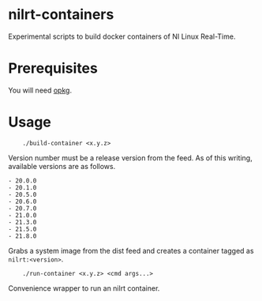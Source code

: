 # nilrt-containers

Experimental scripts to build docker containers of NI Linux Real-Time.

# Prerequisites

You will need [opkg](https://git.yoctoproject.org/opkg).

# Usage

```
    ./build-container <x.y.z>
```

Version number must be a release version from the feed. As of this writing,
available versions are as follows.

    - 20.0.0
    - 20.1.0
    - 20.5.0
    - 20.6.0
    - 20.7.0
    - 21.0.0
    - 21.3.0
    - 21.5.0
    - 21.8.0

Grabs a system image from the dist feed and creates a container tagged as
`nilrt:<version>`.

```
    ./run-container <x.y.z> <cmd args...>
```

Convenience wrapper to run an nilrt container.
